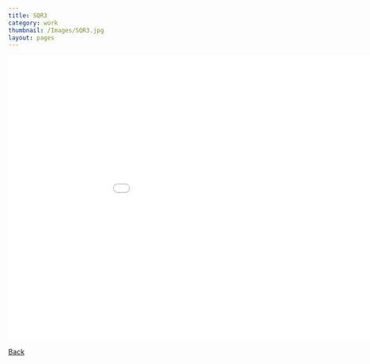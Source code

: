 ```yaml
---
title: SQR3
category: work
thumbnail: /Images/SQR3.jpg
layout: pages
---
```

<div style="text-align: center;">
<iframe src="//player.vimeo.com/video/107671745" width="1024" height="576" frameborder="0" webkitallowfullscreen mozallowfullscreen allowfullscreen></iframe>
</div>
<html>
<body link="black">
<p><a href="/work">Back</a></p>
</body>
</html>
